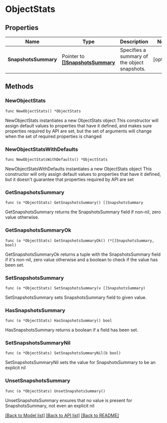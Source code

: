 # ObjectStats

## Properties

Name | Type | Description | Notes
------------ | ------------- | ------------- | -------------
**SnapshotsSummary** | Pointer to [**[]SnapshotsSummary**](SnapshotsSummary.md) | Specifies a summary of the object snapshots. | [optional] 

## Methods

### NewObjectStats

`func NewObjectStats() *ObjectStats`

NewObjectStats instantiates a new ObjectStats object
This constructor will assign default values to properties that have it defined,
and makes sure properties required by API are set, but the set of arguments
will change when the set of required properties is changed

### NewObjectStatsWithDefaults

`func NewObjectStatsWithDefaults() *ObjectStats`

NewObjectStatsWithDefaults instantiates a new ObjectStats object
This constructor will only assign default values to properties that have it defined,
but it doesn't guarantee that properties required by API are set

### GetSnapshotsSummary

`func (o *ObjectStats) GetSnapshotsSummary() []SnapshotsSummary`

GetSnapshotsSummary returns the SnapshotsSummary field if non-nil, zero value otherwise.

### GetSnapshotsSummaryOk

`func (o *ObjectStats) GetSnapshotsSummaryOk() (*[]SnapshotsSummary, bool)`

GetSnapshotsSummaryOk returns a tuple with the SnapshotsSummary field if it's non-nil, zero value otherwise
and a boolean to check if the value has been set.

### SetSnapshotsSummary

`func (o *ObjectStats) SetSnapshotsSummary(v []SnapshotsSummary)`

SetSnapshotsSummary sets SnapshotsSummary field to given value.

### HasSnapshotsSummary

`func (o *ObjectStats) HasSnapshotsSummary() bool`

HasSnapshotsSummary returns a boolean if a field has been set.

### SetSnapshotsSummaryNil

`func (o *ObjectStats) SetSnapshotsSummaryNil(b bool)`

 SetSnapshotsSummaryNil sets the value for SnapshotsSummary to be an explicit nil

### UnsetSnapshotsSummary
`func (o *ObjectStats) UnsetSnapshotsSummary()`

UnsetSnapshotsSummary ensures that no value is present for SnapshotsSummary, not even an explicit nil

[[Back to Model list]](../README.md#documentation-for-models) [[Back to API list]](../README.md#documentation-for-api-endpoints) [[Back to README]](../README.md)


